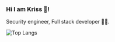 ### Hi I am Kriss 👋!

Security engineer, Full stack developer 👨‍💻.

<!-- ![Github stats](https://github-readme-stats.vercel.app/api?username=djchrisssssss&show_icons=true&theme=tokyonight) -->
![Top Langs](https://github-readme-stats.vercel.app/api/top-langs/?username=djchrisssssss&theme=tokyonight&layout=compact)
<!-- ## Contact me : 
![Gmail Badge](https://img.shields.io/badge/-kriss@scallop.io-blue?style=flat-roundedrectangle&logo=Gmail&logoColor=white&link=mailto:kriss@scallop.io) -->
<!--
**djchrisssssss/djchrisssssss** is a ✨ _special_ ✨ repository because its `README.md` (this file) appears on your GitHub profile.

Here are some ideas to get you started:

- 🔭 I’m currently working on ...
- 🌱 I’m currently learning ...
- 👯 I’m looking to collaborate on ...
- 🤔 I’m looking for help with ...
- 💬 Ask me about ...
- 📫 How to reach me: ...
- 😄 Pronouns: ...
- ⚡ Fun fact: ...
-->
